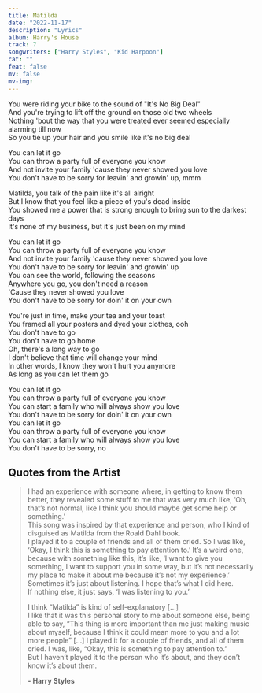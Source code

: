 ```yaml
---
title: Matilda
date: "2022-11-17"
description: "Lyrics"
album: Harry's House
track: 7
songwriters: ["Harry Styles", "Kid Harpoon"]
cat: ""
feat: false
mv: false
mv-img:
---
```


<p className="verse-one">
You were riding your bike to the sound of "It's No Big Deal" <br />
And you're trying to lift off the ground on those old two wheels <br />
Nothing 'bout the way that you were treated ever seemed especially alarming till now <br />
So you tie up your hair and you smile like it's no big deal <br />
</p>
<p className="chorus">
You can let it go <br />
You can throw a party full of everyone you know <br />
And not invite your family 'cause they never showed you love <br />
You don't have to be sorry for leavin' and growin' up, mmm <br />
</p>
<p className="verse-two">
Matilda, you talk of the pain like it's all alright <br />
But I know that you feel like a piece of you's dead insidе <br />
You showed me a power that is strong еnough to bring sun to the darkest days <br />
It's none of my business, but it's just been on my mind <br />
</p>
<p className="chorus">
You can let it go <br />
You can throw a party full of everyone you know <br />
And not invite your family 'cause they never showed you love <br />
You don't have to be sorry for leavin' and growin' up <br />
You can see the world, following the seasons <br />
Anywhere you go, you don't need a reason <br />
'Cause they never showed you love <br />
You don't have to be sorry for doin' it on your own <br />
</p>
<p className="bridge">
You're just in time, make your tea and your toast <br />
You framed all your posters and dyed your clothes, ooh <br />
You don't have to go <br />
You don't have to go home <br />
Oh, there's a long way to go <br />
I don't believe that time will change your mind <br />
In other words, I know they won't hurt you anymore <br />
As long as you can let them go <br />
</p>
<p className="chorus">
You can let it go <br />
You can throw a party full of everyone you know <br />
You can start a family who will always show you love <br />
You don't have to be sorry for doin' it on your own <br />
You can let it go <br />
You can throw a party full of everyone you know <br />
You can start a family who will always show you love <br />
You don't have to be sorry, no <br />
</p>

## Quotes from the Artist

<blockquote cite="https://music.apple.com/us/album/harrys-house/1615584999">
I had an experience with someone where, in getting to know them better, they revealed some stuff to me that was very much like, ‘Oh, that’s not normal, like I think you should maybe get some help or something.’ <br />
This song was inspired by that experience and person, who I kind of disguised as Matilda from the Roald Dahl book. <br />
I played it to a couple of friends and all of them cried. So I was like, ‘Okay, I think this is something to pay attention to.’ It’s a weird one, because with something like this, it’s like, ‘I want to give you something, I want to support you in some way, but it’s not necessarily my place to make it about me because it’s not my experience.’<br />
Sometimes it’s just about listening. I hope that’s what I did here. <br />
If nothing else, it just says, ‘I was listening to you.’

I think “Matilda” is kind of self-explanatory […] <br />
I like that it was this personal story to me about someone else, being able to say, “This thing is more important than me just making music about myself, because I think it could mean more to you and a lot more people” […] I played it for a couple of friends, and all of them cried. I was, like, “Okay, this is something to pay attention to.”<br />
But I haven’t played it to the person who it’s about, and they don’t know it’s about them.

<b>- Harry Styles</b>

</blockquote>
